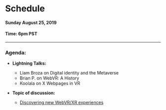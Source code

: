 # Schedule

#### Sunday August 25, 2019
#### **Time:** 6pm PST

-------------------------------------------


### **Agenda:**

 - **Lightning Talks:**
   - Liam Broza on Digital identity and the Metaverse
   - Brian P. on WebVR: A History
   - Koolala on X Webpages in VR

 - **Topic of discussion:**
   - [Discovering new WebVR/XR experiences](https://github.com/M3-org/research/issues/4)
